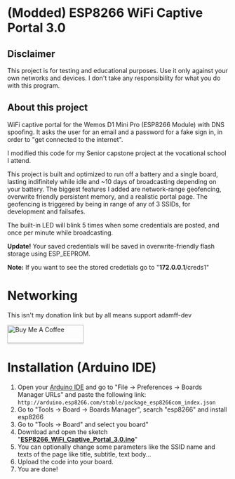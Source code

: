 # (Modded) ESP8266 WiFi Captive Portal 3.0

## Disclaimer
This project is for testing and educational purposes. Use it only against your own networks and devices. I don't take any responsibility for what you do with this program.

## About this project
WiFi captive portal for the Wemos D1 Mini Pro (ESP8266 Module) with DNS spoofing. It asks the user for an email and a password for a fake sign in, in order to "get connected to the internet".

I modified this code for my Senior capstone project at the vocational school I attend.

This project is built and optimized to run off a battery and a single board, lasting indifinitely while idle and ~10 days of broadcasting depending on your battery. The biggest features I added are network-range geofencing, overwrite friendly persistent memory, and a realistic portal page. The geofencing is triggered by being in range of any of 3 SSIDs, for development and failsafes.

The built-in LED will blink 5 times when some credentials are posted, and once per minute while broadcasting.

<b>Update!</b> Your saved credentials will be saved in overwrite-friendly flash storage using ESP_EEPROM. 

<b>Note:</b> If you want to see the stored credetials go to "**172.0.0.1**<a>/creds1</a>"

# Networking

This isn't my donation link but by all means support adamff-dev

<a href="https://www.buymeacoffee.com/rSiZtB3" target="_blank"><img src="https://www.buymeacoffee.com/assets/img/custom_images/orange_img.png" alt="Buy Me A Coffee" style="height: 41px !important;width: 174px !important;box-shadow: 0px 3px 2px 0px rgba(190, 190, 190, 0.5) !important;-webkit-box-shadow: 0px 3px 2px 0px rgba(190, 190, 190, 0.5) !important;" ></a>


# Installation (Arduino IDE)

1. Open your <a href="https://www.arduino.cc/en/main/software">Arduino IDE</a> and go to "File -> Preferences -> Boards Manager URLs" and paste the following link:
``http://arduino.esp8266.com/stable/package_esp8266com_index.json``
2. Go to "Tools -> Board -> Boards Manager", search "esp8266" and install esp8266
3. Go to "Tools -> Board" and select you board"
4. Download and open the sketch "<a href="https://github.com/simoonvance/ESP8266_WiFi_Captive_Portal_3.0/blob/master/ESP8266_WiFi_Captive_Portal_3.0.ino"><b>ESP8266_WiFi_Captive_Portal_3.0.ino</b></a>"
5. You can optionally change some parameters like the SSID name and texts of the page like title, subtitle, text body...
6. Upload the code into your board.
7. You are done!

